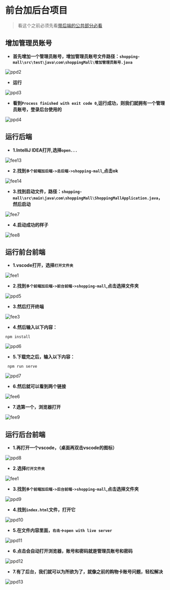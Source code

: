 # 前台加后台项目

> 看这个之前必须先看[带后端的公共部分必看](/docs/public-end.md)

## 增加管理员账号
- **首先增加一个管理员账号，增加管理员账号文件路径：`shopping-mall\src\test\java\com\shoppingMall\增加管理员账号.java`**

![ppd2](../source/front-back-dask/ppd2.PNG)

- **运行**

![ppd3](../source/front-back-dask/ppd3.PNG)

- **看到`Process finished with exit code 0`,运行成功，则我们就拥有一个管理员账号，登录后台使用的**

![ppd4](../source/front-back-dask/ppd4.PNG)

## 运行后端

- **1.IntelliJ IDEA打开,选择`open...`**

![fee13](../source/front-back-end/fee13.PNG)

- **2.找到`多个前端加后端->总后端->shopping-mall`,点击ok**

![fee14](../source/front-back-dask/ppd1.PNG)

- **3.找到启动文件，路径：`shopping-mall\src\main\java\com\shoppingMall\ShoppingMallApplication.java`，然后启动**

![fee7](../source/front-back-end/fee7.PNG)

- **4.启动成功的样子**

![fee8](../source/front-back-end/fee8.PNG)

## 运行前台前端

- **1.vscode打开，选择`打开文件夹`**

![fee1](../source/front-back-end/fee1.PNG)

- **2.找到`多个前端加后端->前台前端->shopping-mall`,点击选择文件夹**

![ppd5](../source/front-back-dask/ppd5.PNG)

- **3.然后打开终端**

![fee3](../source/front-back-end/fee3.PNG)

- **4.然后输入以下内容：**
```shell
npm install
```

![ppd6](../source/front-back-dask/ppd6.PNG)

- **5.下载完之后，输入以下内容：**
```shell
 npm run serve
```

![ppd7](../source/front-back-dask/ppd7.PNG)

- **6.然后就可以看到两个链接**

![fee6](../source/front-back-end/fee6.PNG)


- **7.选第一个，浏览器打开**

![fee9](../source/front-back-end/fee9.PNG)

## 运行后台前端

- **1.再打开一个vscode，（桌面再双击vscode的图标）**

![ppd8](../source/front-back-dask/ppd8.PNG)

- **2.选择`打开文件夹`**

![fee1](../source/front-back-end/fee1.PNG)

- **3.找到`多个前端加后端->后台前端->shopping-mall`,点击选择文件夹**

![ppd9](../source/front-back-dask/ppd9.PNG)

- **4.找到`index.html`文件，打开它**

![ppd10](../source/front-back-dask/ppd10.PNG)

- **5.在文件内容里面，`右击`->`open with live server`**

![ppd11](../source/front-back-dask/ppd11.PNG)

- **6.点击会自动打开浏览器，账号和密码就是管理员账号和密码**

![ppd12](../source/front-back-dask/ppd12.PNG)

- **7.有了后台，我们就可以为所欲为了，就像之前的购物卡账号问题，轻松解决**

![ppd13](../source/front-back-dask/ppd13.PNG)